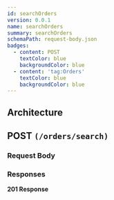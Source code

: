 ```yaml
---
id: searchOrders
version: 0.0.1
name: searchOrders
summary: searchOrders
schemaPath: request-body.json
badges:
  - content: POST
    textColor: blue
    backgroundColor: blue
  - content: 'tag:Orders'
    textColor: blue
    backgroundColor: blue
---
```

## Architecture
<NodeGraph />



## POST `(/orders/search)`




### Request Body
<SchemaViewer file="request-body.json" maxHeight="500" id="request-body" />


### Responses
**201 Response**
<SchemaViewer file="response-201.json" maxHeight="500" id="response-201" />
